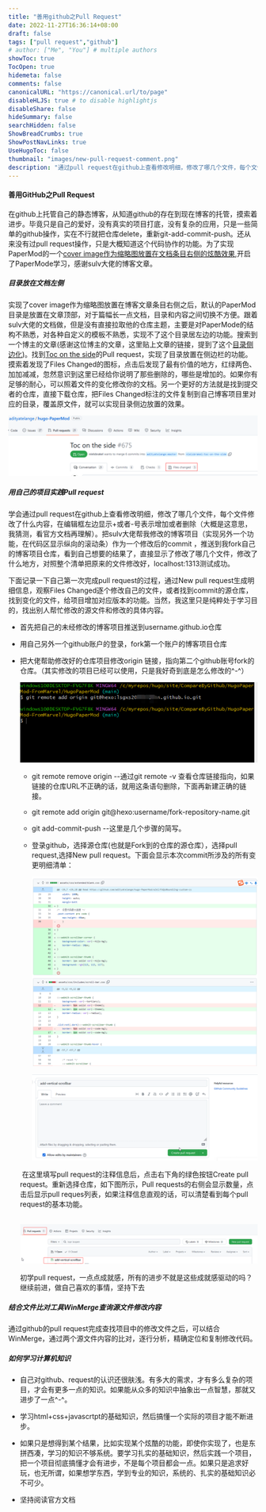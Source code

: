 ```yaml
---
title: "善用github之Pull Request"
date: 2022-11-27T16:36:14+08:00
draft: false
tags: ["pull request","github"]
# author: ["Me", "You"] # multiple authors
showToc: true
TocOpen: true
hidemeta: false
comments: false
canonicalURL: "https://canonical.url/to/page"
disableHLJS: true # to disable highlightjs
disableShare: false
hideSummary: false
searchHidden: false
ShowBreadCrumbs: true
ShowPostNavLinks: true
UseHugoToc: false
thumbnail: "images/new-pull-request-comment.png"
description: "通过pull request在github上查看修改明细，修改了哪几个文件，每个文件修改了什么内容，在编辑框左边显示+或者-号表示增加或者删除（大概是这意思，我猜测，看官方文档再理解"
---
```


#### 善用GitHub之Pull Request

在github上托管自己的静态博客，从知道github的存在到现在博客的托管，摸索着进步。毕竟只是自己的爱好，没有真实的项目打底，没有复杂的应用，只是一些简单的github操作，实在不行就把仓库delete，重新git-add-commit-push。还从来没有过pull request操作，只是大概知道这个代码协作的功能。为了实现PaperMod的一个[cover image作为缩略图放置在文档条目右侧的炫酷效果](https://www.sulvblog.cn/posts/blog/),开启了PaperMode学习，感谢sulv大佬的博客文章。

##### 目录放在文档左侧

实现了cover image作为缩略图放置在博客文章条目右侧之后，默认的PaperMod目录是放置在文章顶部，对于篇幅长一点文档，目录和内容之间切换不方便。跟着sulv大佬的文档做，但是没有直接拉取他的仓库主题，主要是对PaperMode的结构不熟悉，对各种自定义的模板不熟悉，实现不了这个目录居左边的功能。搜索到一个博主的文章(感谢这位博主的文章，这里贴上文章的链接，提到了这个[目录侧边化](https://mclsk888.top/posts/%E5%8D%9A%E5%AE%A2%E6%90%AD%E5%BB%BA/hexo%E8%BF%81%E7%A7%BBhugo/#%E7%9B%AE%E5%BD%95%E4%BE%A7%E8%BE%B9%E5%8C%96))。找到[Toc on the side](https://github.com/adityatelange/hugo-PaperMod/pull/675)的Pull request，实现了目录放置在侧边栏的功能。摸索着发现了Files Changed的图标，点击后发现了最有价值的地方，红绿两色、加加减减，忽然意识到这里已经给你说明了那些删除的，哪些是增加的。如果你有足够的耐心，可以照着文件的变化修改你的文档。另一个更好的方法就是找到提交者的仓库，直接下载仓库，把Files Changed标注的文件复制到自己博客项目里对应的目录，覆盖原文件，就可以实现目录侧边放置的效果。

![](images/git-pull-requests-files-changed.png)

##### 用自己的项目实践Pull request

学会通过pull request在github上查看修改明细，修改了哪几个文件，每个文件修改了什么内容，在编辑框左边显示+或者-号表示增加或者删除（大概是这意思，我猜测，看官方文档再理解）。把sulv大佬帮我修改的博客项目（实现另外一个功能，在代码区显示纵向的滚动条）作为一个修改后的commit ，推送到我fork自己的博客项目仓库，看到自己想要的结果了，直接显示了修改了哪几个文件，修改了什么地方，对照整个清单把原来的文件修改好，localhost:1313测试成功。

下面记录一下自己第一次完成pull request的过程，通过New pull request生成明细信息，观察Files Changed逐个修改自己的文件，或者找到commit的源仓库，找到变化的文件，给项目增加对应版本的功能。当然，我这里只是纯粹处于学习目的，找出别人帮忙修改的源文件和修改的具体内容。

* 首先把自己的未经修改的博客项目推送到username.github.io仓库

* 用自己另外一个github账户的登录，fork第一个账户的博客项目仓库

* 把大佬帮助修改好的仓库项目修改origin 链接，指向第二个github账号fork的仓库。（其实修改的项目已经可以使用，只是我好奇到底是怎么修改的^-^）
  
  ![](images/git-remote-add.png)
  
  * git remote remove  origin     --通过git remote -v 查看仓库链接指向，如果链接的仓库URL不正确的话，就用这条语句删除，下面再新建正确的链接。
  
  * git remote add origin git@hexo:username/fork-repository-name.git 
  
  * git add-commit-push --这里是几个步骤的简写。
  
  * 登录github，选择源仓库(也就是Fork到的仓库的源仓库），选择pull request,选择New pull request。下面会显示本次commit所涉及的所有变更明细清单：
  
    ![](images/new-pull-request.png)
  
    ![](images/new-pull-request-comment.png)
  
  ​           在这里填写pull request的注释信息后，点击右下角的绿色按钮Create pull request。重新选择仓库，如下图所示，Pull requests的右侧会显示数量，点击后显示pull reques列表，如果注释信息直观的话，可以清楚看到每个pull request的基本功能。
  
  ​        ![](images/new-pull-request-list.png)
  
  初学pull request，一点点成就感，所有的进步不就是这些成就感驱动的吗？继续前进，做自己喜欢的事情，坚持下去
##### 结合文件比对工具WinMerge查询源文件修改内容

通过github的pull request完成查找项目中的修改文件之后，可以结合WinMerge，通过两个源文件内容的比对，逐行分析，精确定位和复制修改代码。

##### 如何学习计算机知识  
* 自己对github、request的认识还很肤浅。有多大的需求，才有多么复杂的项目，才会有更多一点的知识。如果能从众多的知识中抽象出一点智慧，那就又进步了一点^-^。

* 学习html+css+javascrtpt的基础知识，然后搞懂一个实际的项目才能不断进步。

* 如果只是想得到某个结果，比如实现某个炫酷的功能，即使你实现了，也是东拼西凑，学习的知识不够系统。要学习扎实的基础知识，然后实践一个项目，把一个项目彻底搞懂才会有进步，不是每个项目都会一点。如果只是追求好玩，也无所谓，如果想学东西，学到专业的知识，系统的、扎实的基础知识必不可少。

* 坚持阅读官方文档
